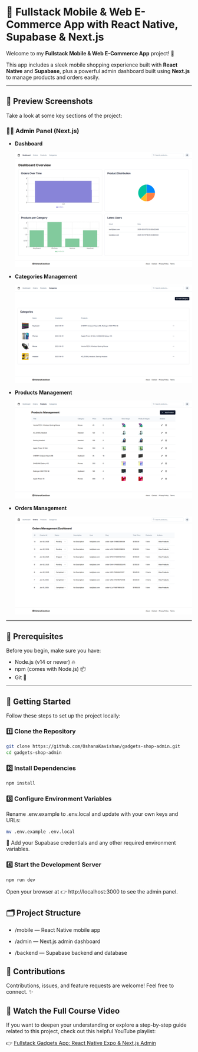 # 📱 Fullstack Mobile & Web E-Commerce App with React Native, Supabase & Next.js

Welcome to my **Fullstack Mobile & Web E-Commerce App** project! 🚀

This app includes a sleek mobile shopping experience built with **React Native** and **Supabase**, plus a powerful admin dashboard built using **Next.js** to manage products and orders easily.

---

## 📸 Preview Screenshots

Take a look at some key sections of the project:

### 🧑‍💼 Admin Panel (Next.js)

- **Dashboard**
  
  ![Admin Dashboard](./screenshots/admin-dashboard.png)

- **Categories Management**
  
  ![Admin Categories](./screenshots/admin-categories.png)

- **Products Management**
  
  ![Admin Products](./screenshots/admin-products.png)

- **Orders Management**
  
  ![Admin Orders](./screenshots/admin-orders.png)
  
---

## 🔧 Prerequisites

Before you begin, make sure you have:

- Node.js (v14 or newer) 🔥  
- npm (comes with Node.js) 📦  
- Git 🐙  

---

## 🚀 Getting Started

Follow these steps to set up the project locally:

### 1️⃣ Clone the Repository

```bash
git clone https://github.com/OshanaKavishan/gadgets-shop-admin.git
cd gadgets-shop-admin
```
### 2️⃣ Install Dependencies

```bash
npm install
```
### 3️⃣ Configure Environment Variables
Rename .env.example to .env.local and update with your own keys and URLs:
```bash
mv .env.example .env.local
```
🔑 Add your Supabase credentials and any other required environment variables.

### 4️⃣ Start the Development Server
```bash
npm run dev
```
Open your browser at 👉 http://localhost:3000 to see the admin panel.

## 🗂️ Project Structure
- /mobile — React Native mobile app

- /admin — Next.js admin dashboard

- /backend — Supabase backend and database

## 🤝 Contributions
Contributions, issues, and feature requests are welcome! Feel free to connect. ✨

## 🎥 Watch the Full Course Video
If you want to deepen your understanding or explore a step-by-step guide related to this project, check out this helpful YouTube playlist:

👉 [Fullstack Gadgets App: React Native Expo & Next.js Admin](https://youtu.be/26opRFPU0a8)

